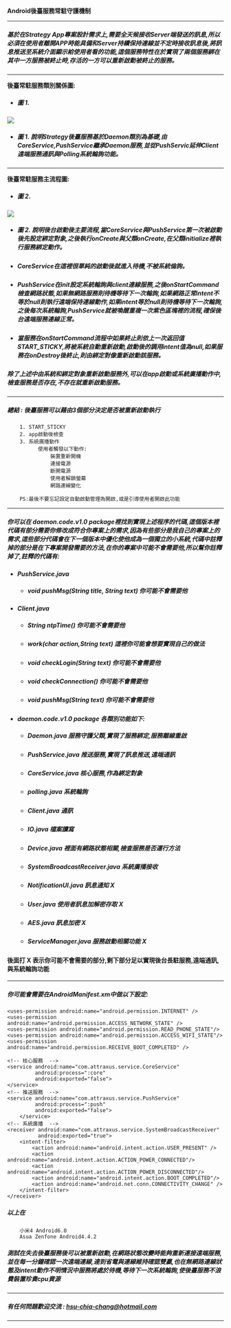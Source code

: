  ****Android後臺服務常駐守護機制****

---
##### ****基於在Strategy App專案設計需求上,需要全天候接收Server端發送的訊息,所以必須在使用者離開APP時能具備和Server持續保持連線並不定時接收訊息後,將訊息推送至系統介面顯示給使用者看的功能,這個服務特性在於實現了兩個服務綁在其中一方服務被終止時,存活的一方可以重新啟動被終止的服務。****
---
****後臺常駐服務類別關係圖:****
* ##### 圖 1. 
![](BackendServiceClassDiagram.png)
* ##### **圖 1.** 說明Strategy後臺服務基於Daemon類別為基礎,由CoreService,PushService繼承Daemon服務,並從PushServic延伸Client遠端服務通訊與Polling系統輪詢功能。
---
****後臺常駐服務主流程圖:****
* ##### **圖 2.** 
![](Strategy後台服務主流程圖.png)

* ##### **圖 2.** 說明後台啟動後主要流程,當CoreService與PushService第一次被啟動後先設定綁定對象,之後執行onCreate與父類onCreate,在父類initialize裡執行服務綁定動作。
* ##### CoreService在這裡很單純的啟動後就進入待機,不被系統倫詢。
* ##### PushService在init設定系統輪詢與client連線服務,之後onStartCommand檢查網路狀態,如果無網路服務則待機等待下一次輪詢,如果網路正常intent不等於null則執行遠端保持連線動作,如果intent等於null則待機等待下一次輪詢,之後每次系統輪詢,PushService就被喚醒重複一次紫色區塊裡的流程,確保後台遠端服務連線正常。

* ##### 當服務在onStartCommand流程中如果終止則依上一次返回值START_STICKY,將被系統自動重新啟動,啟動後的調用intent值為null,如果服務在onDestroy後終止,則由綁定對像重新啟動該服務。

##### 除了上述中由系統和綁定對象重新啟動服務外,可以在app啟動或系統廣播動作中,檢查服務是否存在,不存在就重新啟動服務。
---
#####  **總結** : 後臺服務可以藉由3個部分決定是否被重新啟動執行
        1. START_STICKY 
        2. app啟動後檢查
        3. 系統廣播動作
              使用者觸發以下動作:
                  裝置重新開機
                  連接電源
                  斷開電源
                  使用者解鎖螢幕
                  網路連線變化

        PS:最後不要忘記設定自動啟動管理為開啟,或是引導使用者開啟此功能
---
 ##### 你可以在 **daemon.code.v1.0** package裡找到實現上述程序的代碼,這個版本裡代碼有部分需要你修改成符合你專案上的需求,因為有些部分是我自己的專案上的需求,這些部分代碼會在下一個版本中優化使他成為一個獨立的小系統,代碼中註釋掉的部分是在下專案開發需要的方法,在你的專案中可能不會需要他,所以幫你註釋掉了,註釋的代碼有:

 * ***PushService.java***

   * ##### void pushMsg(String title, String text) 你可能不會需要他

 * ***Client.java***

   * ##### String ntpTime() 你可能不會需要他
   * ##### work(char action,String text) 這裡你可能會想要實現自己的做法
   * ##### void checkLogin(String text) 你可能不會需要他
   * ##### void checkConnection() 你可能不會需要他
   * ##### void pushMsg(String text) 你可能不會需要他

* ***daemon.code.v1.0 package 各類別功能如下:***
  * ##### Daemon.java 服務守護父類,實現了服務綁定,服務離線重啟 
  * ##### PushService.java 推送服務,實現了訊息推送,遠端通訊
  * ##### CoreService.java 核心服務,作為綁定對象
  * ##### polling.java 系統輪詢
  * ##### Client.java 通訊
  * ##### IO.java 檔案讀寫
  * ##### Device.java 裡面有網路狀態相關,檢查服務是否運行方法
  * ##### SystemBroadcastReceiver.java 系統廣播接收
  * ##### NotificationUI.java 訊息通知 X
  * ##### User.java 使用者訊息加解密存取 X
  * ##### AES.java 訊息加密 X
  * ##### ServiceManager.java 服務啟動相關功能 X
 
#### 後面打 X 表示你可能不會需要的部分,剩下部分足以實現後台長駐服務,遠端通訊,與系統輪詢功能
---
##### 你可能會需要在AndroidManifest.xm中做以下設定:

    <uses-permission android:name="android.permission.INTERNET" />
    <uses-permission android:name="android.permission.ACCESS_NETWORK_STATE" />
    <uses-permission android:name="android.permission.READ_PHONE_STATE"/>
    <uses-permission android:name="android.permission.ACCESS_WIFI_STATE"/>
    <uses-permission android:name="android.permission.RECEIVE_BOOT_COMPLETED" />

    <!-- 核心服務  -->
    <service android:name="com.attraxus.service.CoreService"  
             android:process=":core"	
             android:exported="false">
    </service>
    <!-- 推送服務  -->
    <service android:name="com.attraxus.service.PushService"  
             android:process=":push"       	
             android:exported="false">
        </service>
    <!-- 系統廣播  -->
    <receiver android:name="com.attraxus.service.SystemBroadcastReceiver"
              android:exported="true">
		<intent-filter>
		    <action android:name="android.intent.action.USER_PRESENT" />
		    <action android:name="android.intent.action.ACTION_POWER_CONNECTED"/>
		    <action android:name="android.intent.action.ACTION_POWER_DISCONNECTED"/>
		    <action android:name="android.intent.action.BOOT_COMPLETED"/>
		    <action android:name="android.net.conn.CONNECTIVITY_CHANGE" />
    	</intent-filter>
	</receiver>

##### 以上在 
        小米4 Android6.0
        Asua Zenfone Android4.4.2

##### 測試在失去後臺服務後可以被重新啟動,在網路狀態改變時能夠重新連接遠端服務,並在每一分鐘確認一次遠端連線,達到省電與連線維持確認雙贏,也在無網路連線狀態及intent動作不明情況中服務將處於待機,等待下一次系統輪詢,使後臺服務不浪費裝置珍貴cpu資源
---
##### 有任何問題歡迎交流 : **<hsu-chia-chang@hotmail.com>**
---
